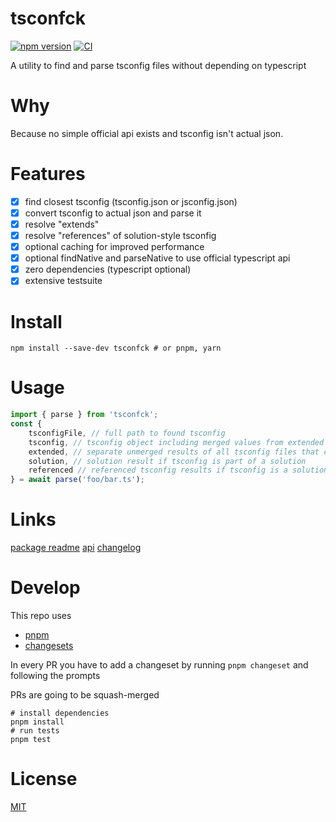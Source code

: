 # tsconfck

[![npm version](https://img.shields.io/npm/v/tsconfck)](https://www.npmjs.com/package/tsconfck)
[![CI](https://github.com/dominikg/tsconfck/actions/workflows/test.yml/badge.svg)](https://github.com/dominikg/tsconfck/actions/workflows/test.yml)

A utility to find and parse tsconfig files without depending on typescript

# Why

Because no simple official api exists and tsconfig isn't actual json.

# Features

- [x] find closest tsconfig (tsconfig.json or jsconfig.json)
- [x] convert tsconfig to actual json and parse it
- [x] resolve "extends"
- [x] resolve "references" of solution-style tsconfig
- [x] optional caching for improved performance
- [x] optional findNative and parseNative to use official typescript api
- [x] zero dependencies (typescript optional)
- [x] extensive testsuite

# Install

```shell
npm install --save-dev tsconfck # or pnpm, yarn
```

# Usage

```js
import { parse } from 'tsconfck';
const {
	tsconfigFile, // full path to found tsconfig
	tsconfig, // tsconfig object including merged values from extended configs
	extended, // separate unmerged results of all tsconfig files that contributed to tsconfig
	solution, // solution result if tsconfig is part of a solution
	referenced // referenced tsconfig results if tsconfig is a solution
} = await parse('foo/bar.ts');
```

# Links

[package readme](./packages/tsconfck/README.md)
[api](./docs/api.md)
[changelog](./packages/tsconfck/CHANGELOG.md)

# Develop

This repo uses

- [pnpm](https://pnpm.io)
- [changesets](https://github.com/changesets/changesets)

In every PR you have to add a changeset by running `pnpm changeset` and following the prompts

PRs are going to be squash-merged

```shell
# install dependencies
pnpm install
# run tests
pnpm test
```

# License

[MIT](./packages/tsconfck/LICENSE)
